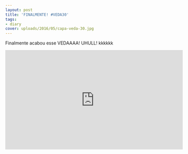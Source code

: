 ```yaml
---
layout: post
title: 'FINALMENTE! #VEDA30'
tags:
- diary
cover: uploads/2016/05/capa-veda-30.jpg
---
```


Finalmente acabou esse VEDAAAA! UHULL! kkkkkk

<iframe width="560" height="315" src="https://www.youtube.com/embed/7Sl0qrq3O3Y" frameborder="0" allowfullscreen></iframe>
